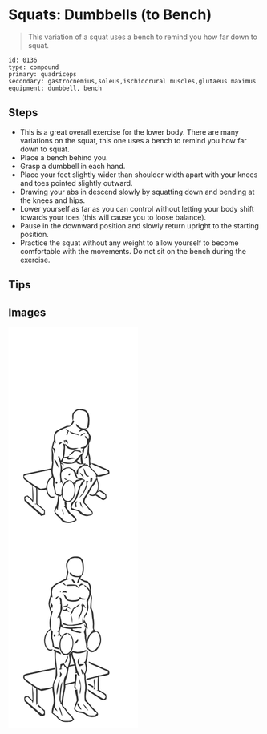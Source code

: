 # Squats: Dumbbells (to Bench)
> This variation of a squat uses a bench to remind you how far down to squat.

``` 
id: 0136 
type: compound 
primary: quadriceps 
secondary: gastrocnemius,soleus,ischiocrural muscles,glutaeus maximus 
equipment: dumbbell, bench 
``` 

## Steps

 - This is a great overall exercise for the lower body. There are many variations on the squat, this one uses a bench to remind you how far down to squat.
 - Place a bench behind you.
 - Grasp a dumbbell in each hand.
 - Place your feet slightly wider than shoulder width apart with your knees and toes pointed slightly outward.
 - Drawing your abs in descend slowly by squatting down and bending at the knees and hips.
 - Lower yourself as far as you can control without letting your body shift towards your toes (this will cause you to loose balance).
 - Pause in the downward position and slowly return upright to the starting position.
 - Practice the squat without any weight to allow yourself to become comfortable with the movements. Do not sit on the bench during the exercise.

## Tips


## Images

<svg width="194pt" height="400" viewBox="0 0 194 300" xmlns="http://www.w3.org/2000/svg"><g fill="#FFF"><path d="M0 0h194v300H0V0m98.42 126.44c-4.06 3.19-3.01 8.97-2.39 13.43 2.48-2.96.21-7.22 2.29-10.33 2.02-2.76 4.95-5.52 8.66-5.09 2.81.32 5.91.64 8.28 2.3 5.45 6.84 4.07 16.12 2.28 24.02-1.72 1.35-4.45.82-6.55.66-4.09-.46-6.68-3.9-9.58-6.4-1.16 4.25 3.86 5.76 6.54 7.72-.96 1.55-2 3.04-2.94 4.6 2.42-1.09 4.76-2.36 7.23-3.34 5.23 2.2 10.19 7.88 7.5 13.84-1.67-1.93-3.03-4.32-5.49-5.35.79 2.28 2.05 4.36 3.56 6.23 0 1.78.02 3.55.07 5.33-1.87 1.93-2.98 5.2-6.02 5.43-1.28.42-3.09.01-3.85 1.4 1.26.83 2.66.93 4.21.29-2.02 1.96-1.75 4.7-1.43 7.2-1.97 2.45-5.12 3.72-6.74 6.44-2.01 3.51-5.75 5.42-8.41 8.36-5 0-10.04-.19-14.83-1.74.73-1.95 1.09-4.14 2.43-5.79 2.8-1.19 4.73 3.35 7.71 2.47 3.44-.84 6.96-1.27 10.41-2.02-2.06-.31-4.13-.58-6.19-.89-1.97.59-3.96 1.1-6.02 1.26.63-1.33 1.29-2.63 1.99-3.92-2.39 1.48-5.13 1.79-7.87 1.86 1.51-6.18 1.26-12.65 1.54-18.98-.77-.29-2.31-.86-3.09-1.14.38 2.57 1.47 5.13.92 7.76-1.29 5.92.31 12.77-4.2 17.62-.76-2.1-1.5-4.19-2.26-6.29-.52.04-1.56.11-2.08.15 2.92 7.46 5.29 15.56 3.51 23.61-1.48 5.56 1.18 11.28-.49 16.8.38-.45 1.12-1.35 1.5-1.79 1.56-.02 2 2.43 3.3 3a7.848 7.848 0 0 0-.87-3.22c-2.07-4.22-2.43-9.19-1.91-13.8 2.55-3.93 6.72-7.76 11.78-6.96 3.85 1.9 8 4.88 8.02 9.64 1.27 1.72 2.4 3.54 3.21 5.52 1.8.86 3.77 1.18 5.75 1.38-2.24.38-4.46.9-6.72 1.16-.84 1.89-2.37 3.24-4.03 4.41-1.85-4.11-7.91-5.66-11.31-2.57-5.32 4.77-6.93 12.35-6.42 19.22-.44.5-.9 1-1.35 1.49-2.22-.97-5.03-.94-6.85-2.63-.66-3.37-.88-6.84-1.98-10.11-1.33-3.78.23-7.71.05-11.56-.83-2.42-2.17-4.67-2.56-7.23-1.48-6.25.9-12.55.49-18.85-.22-3.97.35-7.96-.06-11.91-.59-2.67-1.26-5.33-1.2-8.08 2.35 2.25 1.91 5.7 3.41 8.4.78-2.49 1.18-5.12-.05-7.54-.93-.55-1.86-1.11-2.75-1.72.84-2.81 1.35-5.7 2.13-8.52.55.57 1.63 1.72 2.18 2.3-.67-4.85-1.85-10.21.34-14.83 4.61-5.33 11.86-6.95 18.09-9.67 4.92-.27 7.71-4.93 9.5-8.96-.56-.27-1.68-.79-2.24-1.06-.92 3-2.63 5.64-4.29 8.27-2.03.23-4.15-.02-6.11.57-5.46 2.75-11.82 4.08-16.13 8.74-2.49 3.45-2.02 7.83-2.05 11.83-2.2 5.77-3.79 11.94-3.21 18.17.39 5.13-.66 10.39.74 15.42-.47 2.94-.77 5.9-1.09 8.87-13.35 3.03-26.8 5.58-40.18 8.43-.48.4-1.43 1.2-1.9 1.6.17 2.29-.37 5.1 1.61 6.78 3.7 3.23 7.82 5.94 11.79 8.83-.16 7.31.24 14.61.4 21.91-2.08-2.55-4.75-4.48-7.19-6.65-1.25.29-2.56.4-3.75.9-2.72 1.06-1.13 4.71-1.13 6.92 7.69 8.22 17.09 14.69 24.91 22.8 1.87-.54 3.75-1.09 5.63-1.64.01-2.44-.05-4.88-.13-7.31-3.69-3.15-7.3-6.4-11.12-9.39.01-7.62-.02-15.23-.04-22.85 1.88 1.02 3.67 2.27 5.74 2.9 2.5.21 4.89-.88 7.32-1.32.6 3.62 1.89 7.17 4.26 10.02 2.06 2.63 6.71 3.83 8.7.47-2.31-.09-5.03.68-6.85-1.23-3.05-2.82-4.48-7.17-4.31-11.27-.34-6.35 2.29-13.17 7.85-16.63 1.63 4.36.09 9.01.99 13.45 1.42 3.49 2.09 7.22 2 11 1.46 1.53 2.98 3.21 5.26 3.35-.73 5.29-.57 10.89-3.09 15.75-1.14 2.81-3.36 5.69-2.37 8.88 1.43 4.57 5.99 6.89 8.8 10.48 1.71 1.75 2.97 4.21 5.46 4.95 6.34 2.04 13.7 1.1 19-3.06-.77-5.54-6.12-8.18-9.77-11.67-2.17-2.66-4.01-5.62-5.56-8.68-.59-2.69 2.04-7.79-2.85-6.9.05 1.84.39 3.66.68 5.48-.45.08-1.35.22-1.8.3 3.13 3.21 4.83 7.39 7.25 11.08 3.91 2.81 7.92 5.72 10.28 10.06-3.2 1.21-6.53 2.07-9.88 2.77-3.43-.87-7.36-1.43-9.69-4.4-2.99-3.99-7.41-6.5-10.56-10.33.2-2.17.78-4.25 1.6-6.25.48.96 1.44 2.9 1.92 3.86.46-7.02 2.18-13.91 2.39-20.95.38-1.25 2.13-.34 3.03-.58l-.55-1.38 1.38.04c.32 4.19 2.59 9.12 6.95 10.34 4.77 1.21 8.53-2.91 10.76-6.56 3.03-6.54 3.47-14.37.7-21.09.52.15 1.55.47 2.07.62.45-1.47.67-3.15 1.91-4.22 2.7-.79 5.5-1.3 8.09-2.45.59.18 1.76.55 2.35.73.44 1.45-1.72 1.34-2.5 2.02-1.8 3.87-4.6 7.28-5.59 11.5-1.13 4.51-2.83 8.85-4.45 13.2-1.51 4.19-6.3 6.41-7.1 10.98-.73 2.06.21 4.1.78 6.06 2.88 1.1 5.99 1.36 8.91 2.3 3.37 1.21 4.53 5.4 8.04 6.3 2.91.79 5.96 2.04 8.98 1.01 2.31-.75 6.12-.28 6.32-3.57.67-3.06-2.26-5.09-4.11-7.01-3.11-2.64-4.98-6.39-8.09-9.02-.49-4.94 2.83-8.87 5.11-12.9 3.51-4.33 4.87-10.07 8.99-13.96 2.22-2.06 3.42-4.92 3.7-7.91 3.64 7.03 3.35 16.99-3.21 22.2-2.29 1.91-4.95.12-7.4-.26-.04.25-.13.76-.17 1.02 2.6 2.83 6.46 1.73 9.73 1.11 3.28 2.07 6.43 4.33 9.74 6.35 1.43 1.17 3.08-.19 4.47-.71 3.01-1.15 1.47-5.04 1.45-7.48-2.06-2.26-4.89-3.69-7.47-5.27-1.54-1.38-3.33.1-4.95.47.61-3.19 1.6-6.39 1.31-9.67-.21-3.32-2.21-6.33-1.88-9.71-.35.3-1.05.89-1.4 1.19.31-.97.92-2.92 1.23-3.89 2.96 1.36 5.94-.33 8.84-1.01 2.7-.82 5.54-1.19 8.18-2.22 1.75-1.86.91-4.33-.03-6.34-6.29-2.61-12.54-5.32-18.7-8.21-2.42-1.15-5-2.04-7.71-1.98 4.24 3.85 10.17 4.87 15.12 7.54 3.5 1.97 7.96 2.59 10.68 5.68-.25.36-.76 1.08-1.02 1.44-4.83 1.69-9.89 2.67-14.95 3.39-1.03-2.04-2.27-3.99-4.12-5.36-3.17-2.44-5.31-5.86-8.11-8.66.6-.78 1.2-1.56 1.79-2.34-.45-2.1-.94-4.23-.69-6.38.65-4.13-1.18-8.02-1.88-12-.06-4.34.29-8.68.02-13.01 1.79-3.42 3.11-7.09 2.44-11.02-2.43-3.44-3.25-8.62-7.96-9.8 1.75-1.02 3.46-2.11 5.16-3.23 1.27-5.88 1.39-12.04.37-17.97-.95-3.59-3.12-7.64-7.1-8.41-5.05-1.53-11.5-1.74-15.14 2.77M85.4 152.35c1.27 1.37 2.59 2.68 3.88 4.03-.84-.11-2.54-.34-3.39-.45l1.78.29-1.04 5.33 2.48-1.12c-.47-1.79.12-3.45 1.63-4.4-.56-.73-1.12-1.47-1.68-2.2-1.22-.5-2.43-1-3.66-1.48m5.87 3.41c2.98 5.92 10.67 3.32 15.13 7.28-1.25-1.52-2.42-3.54-4.6-3.71-3.7-.58-7.11-2.12-10.53-3.57m16.48 7.36c2.76-1.03 5.12-2.82 7.36-4.69-3.22-.1-6.32 1.48-7.36 4.69m-25.04 6.21c.51 1.5 1.03 3 1.57 4.5.36-1.01.44-2.09.11-3.14l.22-.85c1.34 1.64 2.58 3.44 4.37 4.65-.33-1.49.17-3.41-1.05-4.59-1.19-1.85-3.54-.29-5.22-.57m-6.1 3.35c-.33.81-1 2.43-1.34 3.24 2.17-.54 3.9-1.96 5.35-3.6-1.34.1-2.67.22-4.01.36m7.78 1.6c1.15 3.1 2.63 6.69 6.02 7.89 4.64 1.63 10.17 1.3 14.43-1.22-4.23-.23-8.59.69-12.71-.61-2.99-1.43-5.22-3.98-7.74-6.06m12.46 11.55c-2.17 1.95-4.86 3.55-6.14 6.29 3.35-1.28 5.9-3.83 8.35-6.34 3.55-.31 6.91.8 10.07 2.31-.58-1.07-1.18-2.13-1.78-3.19-3.47.21-7.55-1.59-10.5.93m-28.6 12.25c1.87 4.3 3.81 8.63 6.53 12.46.24-4.03-2.44-7.32-3.61-11.01-.97-.49-1.94-.97-2.92-1.45m23.07 21.17c-1.1.23-2.42 2.49-.65 2.73 1.82.29 3.31-3.85.65-2.73m-8.21 6.66c1.05 1.95 2.48 3.64 4.88 2.35-1.56-.93-3.2-1.69-4.88-2.35m-11.89 5.41c-.99.84-.83 3.07.63 3.3 2.26-.1 1.51-4.36-.63-3.3m8.7 40.63c.47 3.29 1.31 6.59 2.93 9.53.18-3.44-1.12-6.68-2.93-9.53z"/><path d="M113.41 181.95c2.9-1.69 4.86-4.41 6.54-7.24-1.54 5.31-1.04 10.94-2.68 16.22-.71 2.22-2.25 4.05-3.31 6.1 3.24-.19 4.79-3.28 5.48-6.06 1.48 5.6.91 11.36 1.4 17.07-.71-.64-2.12-1.93-2.83-2.57-.95.06-2.86.19-3.81.26.53-.37 1.58-1.09 2.11-1.46-1.53-.04-3.05-.09-4.57-.14-.71-3.98-1.65-7.96-1.38-12.03 2.35-2.89 3.52-6.43 3.05-10.15zM102.56 200.34c2.32-2.16 4.17-4.74 5.81-7.44-.97 3.81.15 7.6.44 11.42-1.99-.63-3.89-1.55-4.94-3.42-.33-.14-.99-.42-1.31-.56z"/><path d="M78.91 202.22c7.12 4.13 15.45 2.41 22.95.48 2.77 3.92 8.08 2.22 12.13 2.26-5.92 2.67-13.29 7.42-12.06 15-1.34-5.08-5.81-8.79-10.77-10.03-4.12-.45-8.28 1.2-11.2 4.1.73-3.24-.15-6.43-1.28-9.46 1.55.76 3.11 1.49 4.73 2.11-1.3-1.52-2.93-2.68-4.6-3.75l.1-.71z"/><path d="M113.22 207c4.38-.5 8.01 2.11 10.42 5.52 2.65 3.77 8.91 6.26 7.21 11.81l1.29-.04c-.93 2-1.11 4.92-3.65 5.59-1.06 5.12-6.05 8.09-7.49 13.15-.33.21-.98.63-1.31.85-1.16 6.36-8.19 10.25-7.88 17.09-.4 2.11 1.4 3.33 2.68 4.64 4.05 3.74 6.14 9.17 10.81 12.3l-1.36 2.36c-2.96.67-6.06 1.25-9 .18-3.44-.53-5.29-3.72-8.07-5.4-3.78-2-8.15-2.36-11.94-4.34-.38-6.55 6.25-9.92 7.97-15.71 1.21-3.65 3.29-7.05 3.68-10.94.26-1.87.89-3.66 1.5-5.43 2.68-2.61 4.67-5.83 6.38-9.12-2.42-3.46-7.49-3.03-11.11-4.54-.66-1.74-1.36-3.47-2.03-5.2.67.33 2 .98 2.66 1.3.25-2.88.69-5.75.73-8.65 3.27-1.05 5.89-3.31 8.51-5.42m-1.06 3.8c.5 3.1 1.14 6.21 2.29 9.14 1.18 2.4 3.6 5.43 6.39 3.2-1.57-.94-3.86-1.38-4.39-3.38-1.14-3.12-2.34-6.25-4.29-8.96m-5.35 6.82c1.19 3.07 3.5 5.47 5.93 7.61-1.09-3.12-2.87-6.09-5.93-7.61m16.14 7.86c-.19 2.26-.53 4.5-.73 6.77 3.66.14 3.5-4.09 3.39-6.66-.89-.04-1.78-.07-2.66-.11m-6.74 4.91c.18 1.85.49 3.7.48 5.57-1.28 3.01-2.31 6.12-3.52 9.16-1.61 4.12-5.27 6.89-7.34 10.73 6.48-4.95 10.65-12.59 12.08-20.56.29-1.46.45-2.98 1.18-4.29.13-.18.41-.53.55-.71-1.14.03-2.29.06-3.43.1m-15.84 39.53c.46-.21 1.4-.64 1.87-.85-.29-1.49-.59-2.98-.9-4.46.56-1.39 1.12-2.78 1.61-4.2-3.98 1.7-3.36 6.08-2.58 9.51m6.99-8.98c-1.34 3.79 1.72 6.83 3.52 9.82-.8-3.39-1.97-6.7-3.52-9.82zM33.87 219.89c9.97-2.07 19.95-4.11 29.93-6.16.44 3.2.73 6.41 1.14 9.62-5.83 3.61-8.23 10.61-8.56 17.15-2.69.8-5.46 1.29-8.25 1.54-7.49-3.88-14.41-8.77-21.12-13.84-1.92-1.24-2.93-3.28-3.78-5.31 3.26-1.85 7.02-2.3 10.64-3z"/><path d="M84.13 235.23c1.7-2.73 4.79-3.98 7.39-5.65 2.29 2.03 5.02 3.91 6.13 6.89 2.13 5.57 1.6 11.97-.75 17.38-1.72 3.26-4.67 7.07-8.82 6.51-3.96-.44-5.82-4.54-6.74-7.92-.93-5.8-.57-12.2 2.79-17.21zM36.27 237.49c1.82 1.03 3.75 2.02 5.17 3.61.57 7.9-.06 15.85.28 23.77l-1.76-.6c.01.33.02.98.02 1.31.45-.12 1.36-.36 1.82-.48 3.17 3.26 7.04 5.73 10.3 8.89 2.19 1.82 1.45 6.85-2.07 5.63-7.99-6.5-15.82-13.25-23.53-20.11-1.34-.88-1.28-2.55-1.57-3.95 1.05-.67 2.11-1.34 3.16-2.02 2.55 2.04 4.83 4.36 7.24 6.56.28.72.85 2.17 1.14 2.9.46-1.26.87-2.57.85-3.92.15-7.22-.03-14.44-1.05-21.59zM133.42 247.42c.95-.6 1.89-1.22 2.84-1.82 2.56 1.92 5.52 3.23 8.04 5.2 2 2 .94 5.67-1.93 6.04-4.19-1.62-7.16-5.56-11.73-6.36.95-1.01 1.87-2.03 2.78-3.06z"/></g><g fill="#333"><path d="M98.42 126.44c3.64-4.51 10.09-4.3 15.14-2.77 3.98.77 6.15 4.82 7.1 8.41 1.02 5.93.9 12.09-.37 17.97-1.7 1.12-3.41 2.21-5.16 3.23 4.71 1.18 5.53 6.36 7.96 9.8.67 3.93-.65 7.6-2.44 11.02.27 4.33-.08 8.67-.02 13.01.7 3.98 2.53 7.87 1.88 12-.25 2.15.24 4.28.69 6.38-.59.78-1.19 1.56-1.79 2.34 2.8 2.8 4.94 6.22 8.11 8.66 1.85 1.37 3.09 3.32 4.12 5.36 5.06-.72 10.12-1.7 14.95-3.39.26-.36.77-1.08 1.02-1.44-2.72-3.09-7.18-3.71-10.68-5.68-4.95-2.67-10.88-3.69-15.12-7.54 2.71-.06 5.29.83 7.71 1.98 6.16 2.89 12.41 5.6 18.7 8.21.94 2.01 1.78 4.48.03 6.34-2.64 1.03-5.48 1.4-8.18 2.22-2.9.68-5.88 2.37-8.84 1.01-.31.97-.92 2.92-1.23 3.89.35-.3 1.05-.89 1.4-1.19-.33 3.38 1.67 6.39 1.88 9.71.29 3.28-.7 6.48-1.31 9.67 1.62-.37 3.41-1.85 4.95-.47 2.58 1.58 5.41 3.01 7.47 5.27.02 2.44 1.56 6.33-1.45 7.48-1.39.52-3.04 1.88-4.47.71-3.31-2.02-6.46-4.28-9.74-6.35-3.27.62-7.13 1.72-9.73-1.11.04-.26.13-.77.17-1.02 2.45.38 5.11 2.17 7.4.26 6.56-5.21 6.85-15.17 3.21-22.2-.28 2.99-1.48 5.85-3.7 7.91-4.12 3.89-5.48 9.63-8.99 13.96-2.28 4.03-5.6 7.96-5.11 12.9 3.11 2.63 4.98 6.38 8.09 9.02 1.85 1.92 4.78 3.95 4.11 7.01-.2 3.29-4.01 2.82-6.32 3.57-3.02 1.03-6.07-.22-8.98-1.01-3.51-.9-4.67-5.09-8.04-6.3-2.92-.94-6.03-1.2-8.91-2.3-.57-1.96-1.51-4-.78-6.06.8-4.57 5.59-6.79 7.1-10.98 1.62-4.35 3.32-8.69 4.45-13.2.99-4.22 3.79-7.63 5.59-11.5.78-.68 2.94-.57 2.5-2.02-.59-.18-1.76-.55-2.35-.73-2.59 1.15-5.39 1.66-8.09 2.45-1.24 1.07-1.46 2.75-1.91 4.22-.52-.15-1.55-.47-2.07-.62 2.77 6.72 2.33 14.55-.7 21.09-2.23 3.65-5.99 7.77-10.76 6.56-4.36-1.22-6.63-6.15-6.95-10.34l-1.38-.04.55 1.38c-.9.24-2.65-.67-3.03.58-.21 7.04-1.93 13.93-2.39 20.95-.48-.96-1.44-2.9-1.92-3.86-.82 2-1.4 4.08-1.6 6.25 3.15 3.83 7.57 6.34 10.56 10.33 2.33 2.97 6.26 3.53 9.69 4.4 3.35-.7 6.68-1.56 9.88-2.77-2.36-4.34-6.37-7.25-10.28-10.06-2.42-3.69-4.12-7.87-7.25-11.08.45-.08 1.35-.22 1.8-.3-.29-1.82-.63-3.64-.68-5.48 4.89-.89 2.26 4.21 2.85 6.9 1.55 3.06 3.39 6.02 5.56 8.68 3.65 3.49 9 6.13 9.77 11.67-5.3 4.16-12.66 5.1-19 3.06-2.49-.74-3.75-3.2-5.46-4.95-2.81-3.59-7.37-5.91-8.8-10.48-.99-3.19 1.23-6.07 2.37-8.88 2.52-4.86 2.36-10.46 3.09-15.75-2.28-.14-3.8-1.82-5.26-3.35.09-3.78-.58-7.51-2-11-.9-4.44.64-9.09-.99-13.45-5.56 3.46-8.19 10.28-7.85 16.63-.17 4.1 1.26 8.45 4.31 11.27 1.82 1.91 4.54 1.14 6.85 1.23-1.99 3.36-6.64 2.16-8.7-.47-2.37-2.85-3.66-6.4-4.26-10.02-2.43.44-4.82 1.53-7.32 1.32-2.07-.63-3.86-1.88-5.74-2.9.02 7.62.05 15.23.04 22.85 3.82 2.99 7.43 6.24 11.12 9.39.08 2.43.14 4.87.13 7.31-1.88.55-3.76 1.1-5.63 1.64-7.82-8.11-17.22-14.58-24.91-22.8 0-2.21-1.59-5.86 1.13-6.92 1.19-.5 2.5-.61 3.75-.9 2.44 2.17 5.11 4.1 7.19 6.65-.16-7.3-.56-14.6-.4-21.91-3.97-2.89-8.09-5.6-11.79-8.83-1.98-1.68-1.44-4.49-1.61-6.78.47-.4 1.42-1.2 1.9-1.6 13.38-2.85 26.83-5.4 40.18-8.43.32-2.97.62-5.93 1.09-8.87-1.4-5.03-.35-10.29-.74-15.42-.58-6.23 1.01-12.4 3.21-18.17.03-4-.44-8.38 2.05-11.83 4.31-4.66 10.67-5.99 16.13-8.74 1.96-.59 4.08-.34 6.11-.57 1.66-2.63 3.37-5.27 4.29-8.27.56.27 1.68.79 2.24 1.06-1.79 4.03-4.58 8.69-9.5 8.96-6.23 2.72-13.48 4.34-18.09 9.67-2.19 4.62-1.01 9.98-.34 14.83-.55-.58-1.63-1.73-2.18-2.3-.78 2.82-1.29 5.71-2.13 8.52.89.61 1.82 1.17 2.75 1.72 1.23 2.42.83 5.05.05 7.54-1.5-2.7-1.06-6.15-3.41-8.4-.06 2.75.61 5.41 1.2 8.08.41 3.95-.16 7.94.06 11.91.41 6.3-1.97 12.6-.49 18.85.39 2.56 1.73 4.81 2.56 7.23.18 3.85-1.38 7.78-.05 11.56 1.1 3.27 1.32 6.74 1.98 10.11 1.82 1.69 4.63 1.66 6.85 2.63.45-.49.91-.99 1.35-1.49-.51-6.87 1.1-14.45 6.42-19.22 3.4-3.09 9.46-1.54 11.31 2.57 1.66-1.17 3.19-2.52 4.03-4.41 2.26-.26 4.48-.78 6.72-1.16-1.98-.2-3.95-.52-5.75-1.38-.81-1.98-1.94-3.8-3.21-5.52-.02-4.76-4.17-7.74-8.02-9.64-5.06-.8-9.23 3.03-11.78 6.96-.52 4.61-.16 9.58 1.91 13.8.52 1.01.81 2.08.87 3.22-1.3-.57-1.74-3.02-3.3-3-.38.44-1.12 1.34-1.5 1.79 1.67-5.52-.99-11.24.49-16.8 1.78-8.05-.59-16.15-3.51-23.61.52-.04 1.56-.11 2.08-.15.76 2.1 1.5 4.19 2.26 6.29 4.51-4.85 2.91-11.7 4.2-17.62.55-2.63-.54-5.19-.92-7.76.78.28 2.32.85 3.09 1.14-.28 6.33-.03 12.8-1.54 18.98 2.74-.07 5.48-.38 7.87-1.86-.7 1.29-1.36 2.59-1.99 3.92 2.06-.16 4.05-.67 6.02-1.26 2.06.31 4.13.58 6.19.89-3.45.75-6.97 1.18-10.41 2.02-2.98.88-4.91-3.66-7.71-2.47-1.34 1.65-1.7 3.84-2.43 5.79 4.79 1.55 9.83 1.74 14.83 1.74 2.66-2.94 6.4-4.85 8.41-8.36 1.62-2.72 4.77-3.99 6.74-6.44-.32-2.5-.59-5.24 1.43-7.2-1.55.64-2.95.54-4.21-.29.76-1.39 2.57-.98 3.85-1.4 3.04-.23 4.15-3.5 6.02-5.43-.05-1.78-.07-3.55-.07-5.33-1.51-1.87-2.77-3.95-3.56-6.23 2.46 1.03 3.82 3.42 5.49 5.35 2.69-5.96-2.27-11.64-7.5-13.84-2.47.98-4.81 2.25-7.23 3.34.94-1.56 1.98-3.05 2.94-4.6-2.68-1.96-7.7-3.47-6.54-7.72 2.9 2.5 5.49 5.94 9.58 6.4 2.1.16 4.83.69 6.55-.66 1.79-7.9 3.17-17.18-2.28-24.02-2.37-1.66-5.47-1.98-8.28-2.3-3.71-.43-6.64 2.33-8.66 5.09-2.08 3.11.19 7.37-2.29 10.33-.62-4.46-1.67-10.24 2.39-13.43m14.99 55.51c.47 3.72-.7 7.26-3.05 10.15-.27 4.07.67 8.05 1.38 12.03 1.52.05 3.04.1 4.57.14-.53.37-1.58 1.09-2.11 1.46.95-.07 2.86-.2 3.81-.26.71.64 2.12 1.93 2.83 2.57-.49-5.71.08-11.47-1.4-17.07-.69 2.78-2.24 5.87-5.48 6.06 1.06-2.05 2.6-3.88 3.31-6.1 1.64-5.28 1.14-10.91 2.68-16.22-1.68 2.83-3.64 5.55-6.54 7.24m-10.85 18.39c.32.14.98.42 1.31.56 1.05 1.87 2.95 2.79 4.94 3.42-.29-3.82-1.41-7.61-.44-11.42-1.64 2.7-3.49 5.28-5.81 7.44m-23.65 1.88l-.1.71c1.67 1.07 3.3 2.23 4.6 3.75-1.62-.62-3.18-1.35-4.73-2.11 1.13 3.03 2.01 6.22 1.28 9.46 2.92-2.9 7.08-4.55 11.2-4.1 4.96 1.24 9.43 4.95 10.77 10.03-1.23-7.58 6.14-12.33 12.06-15-4.05-.04-9.36 1.66-12.13-2.26-7.5 1.93-15.83 3.65-22.95-.48m34.31 4.78c-2.62 2.11-5.24 4.37-8.51 5.42-.04 2.9-.48 5.77-.73 8.65-.66-.32-1.99-.97-2.66-1.3.67 1.73 1.37 3.46 2.03 5.2 3.62 1.51 8.69 1.08 11.11 4.54-1.71 3.29-3.7 6.51-6.38 9.12-.61 1.77-1.24 3.56-1.5 5.43-.39 3.89-2.47 7.29-3.68 10.94-1.72 5.79-8.35 9.16-7.97 15.71 3.79 1.98 8.16 2.34 11.94 4.34 2.78 1.68 4.63 4.87 8.07 5.4 2.94 1.07 6.04.49 9-.18l1.36-2.36c-4.67-3.13-6.76-8.56-10.81-12.3-1.28-1.31-3.08-2.53-2.68-4.64-.31-6.84 6.72-10.73 7.88-17.09.33-.22.98-.64 1.31-.85 1.44-5.06 6.43-8.03 7.49-13.15 2.54-.67 2.72-3.59 3.65-5.59l-1.29.04c1.7-5.55-4.56-8.04-7.21-11.81-2.41-3.41-6.04-6.02-10.42-5.52m-79.35 12.89c-3.62.7-7.38 1.15-10.64 3 .85 2.03 1.86 4.07 3.78 5.31 6.71 5.07 13.63 9.96 21.12 13.84 2.79-.25 5.56-.74 8.25-1.54.33-6.54 2.73-13.54 8.56-17.15-.41-3.21-.7-6.42-1.14-9.62-9.98 2.05-19.96 4.09-29.93 6.16m50.26 15.34c-3.36 5.01-3.72 11.41-2.79 17.21.92 3.38 2.78 7.48 6.74 7.92 4.15.56 7.1-3.25 8.82-6.51 2.35-5.41 2.88-11.81.75-17.38-1.11-2.98-3.84-4.86-6.13-6.89-2.6 1.67-5.69 2.92-7.39 5.65m-47.86 2.26c1.02 7.15 1.2 14.37 1.05 21.59.02 1.35-.39 2.66-.85 3.92-.29-.73-.86-2.18-1.14-2.9-2.41-2.2-4.69-4.52-7.24-6.56-1.05.68-2.11 1.35-3.16 2.02.29 1.4.23 3.07 1.57 3.95 7.71 6.86 15.54 13.61 23.53 20.11 3.52 1.22 4.26-3.81 2.07-5.63-3.26-3.16-7.13-5.63-10.3-8.89-.46.12-1.37.36-1.82.48 0-.33-.01-.98-.02-1.31l1.76.6c-.34-7.92.29-15.87-.28-23.77-1.42-1.59-3.35-2.58-5.17-3.61m97.15 9.93c-.91 1.03-1.83 2.05-2.78 3.06 4.57.8 7.54 4.74 11.73 6.36 2.87-.37 3.93-4.04 1.93-6.04-2.52-1.97-5.48-3.28-8.04-5.2-.95.6-1.89 1.22-2.84 1.82z"/><path d="M85.4 152.35c1.23.48 2.44.98 3.66 1.48.56.73 1.12 1.47 1.68 2.2-1.51.95-2.1 2.61-1.63 4.4l-2.48 1.12 1.04-5.33-1.78-.29c.85.11 2.55.34 3.39.45-1.29-1.35-2.61-2.66-3.88-4.03zM91.27 155.76c3.42 1.45 6.83 2.99 10.53 3.57 2.18.17 3.35 2.19 4.6 3.71-4.46-3.96-12.15-1.36-15.13-7.28zM107.75 163.12c1.04-3.21 4.14-4.79 7.36-4.69-2.24 1.87-4.6 3.66-7.36 4.69zM82.71 169.33c1.68.28 4.03-1.28 5.22.57 1.22 1.18.72 3.1 1.05 4.59-1.79-1.21-3.03-3.01-4.37-4.65l-.22.85c.33 1.05.25 2.13-.11 3.14-.54-1.5-1.06-3-1.57-4.5zM76.61 172.68c1.34-.14 2.67-.26 4.01-.36-1.45 1.64-3.18 3.06-5.35 3.6.34-.81 1.01-2.43 1.34-3.24zM84.39 174.28c2.52 2.08 4.75 4.63 7.74 6.06 4.12 1.3 8.48.38 12.71.61-4.26 2.52-9.79 2.85-14.43 1.22-3.39-1.2-4.87-4.79-6.02-7.89zM96.85 185.83c2.95-2.52 7.03-.72 10.5-.93.6 1.06 1.2 2.12 1.78 3.19-3.16-1.51-6.52-2.62-10.07-2.31-2.45 2.51-5 5.06-8.35 6.34 1.28-2.74 3.97-4.34 6.14-6.29zM68.25 198.08c.98.48 1.95.96 2.92 1.45 1.17 3.69 3.85 6.98 3.61 11.01-2.72-3.83-4.66-8.16-6.53-12.46zM112.16 210.8c1.95 2.71 3.15 5.84 4.29 8.96.53 2 2.82 2.44 4.39 3.38-2.79 2.23-5.21-.8-6.39-3.2-1.15-2.93-1.79-6.04-2.29-9.14zM106.81 217.62c3.06 1.52 4.84 4.49 5.93 7.61-2.43-2.14-4.74-4.54-5.93-7.61zM91.32 219.25c2.66-1.12 1.17 3.02-.65 2.73-1.77-.24-.45-2.5.65-2.73zM122.95 225.48c.88.04 1.77.07 2.66.11.11 2.57.27 6.8-3.39 6.66.2-2.27.54-4.51.73-6.77zM83.11 225.91c1.68.66 3.32 1.42 4.88 2.35-2.4 1.29-3.83-.4-4.88-2.35zM116.21 230.39c1.14-.04 2.29-.07 3.43-.1-.14.18-.42.53-.55.71-.73 1.31-.89 2.83-1.18 4.29-1.43 7.97-5.6 15.61-12.08 20.56 2.07-3.84 5.73-6.61 7.34-10.73 1.21-3.04 2.24-6.15 3.52-9.16.01-1.87-.3-3.72-.48-5.57zM71.22 231.32c2.14-1.06 2.89 3.2.63 3.3-1.46-.23-1.62-2.46-.63-3.3zM100.37 269.92c-.78-3.43-1.4-7.81 2.58-9.51-.49 1.42-1.05 2.81-1.61 4.2.31 1.48.61 2.97.9 4.46-.47.21-1.41.64-1.87.85zM107.36 260.94c1.55 3.12 2.72 6.43 3.52 9.82-1.8-2.99-4.86-6.03-3.52-9.82zM79.92 271.95c1.81 2.85 3.11 6.09 2.93 9.53-1.62-2.94-2.46-6.24-2.93-9.53z"/></g></svg>
<svg width="194pt" height="400" viewBox="0 0 194 300" xmlns="http://www.w3.org/2000/svg"><g fill="#FFF"><path d="M0 0h194v300H0V0m89.33 48.37c-3.98 3.71-3.42 9.66-2.36 14.51 1.22 4.62-.34 9.23-1.13 13.77-4.48 1.2-8 4.41-12.3 6.03-2.78 1.29-5.16 3.31-7.41 5.36-3.26 3.4-2.84 8.43-2.79 12.77-1.59 4.27-2.93 8.66-3.36 13.22.35 4.15 1.65 8.13 2.99 12.05 1.25 2.94-.07 5.98-.67 8.9-1.31 5.58-1.14 11.42.03 17.01-9.71 6.24-11.87 21.47-4.64 30.34 2.08 2.56 6.77 3.82 8.64.35-2.03-.12-4.37.66-6.12-.69-2.96-2.03-4.23-5.65-5.01-9-1.09-7.33 1.85-15.01 7.59-19.71 1.54 4.09.89 8.42.98 12.67 1.24 3.94 2.51 7.92 2.25 12.12 2.43 3.37 6.68 4.01 10.51 4.5-1.27-3.77-5.97-2.44-8.3-4.82-.64-3.11-.8-6.31-1.77-9.35-1.46-3.93-.32-8.1-.02-12.12a6.336 6.336 0 0 1-1.99-2.78c-2.58-9.43-.93-19.38 2.24-28.45-.49.2-1.48.6-1.98.81-.89-3.64-2.35-7.12-3-10.81.45-3.55 1.33-7.05 1.99-10.57.75 0 1.51.02 2.27.07-.54-4.07-1.29-8.36-.01-12.36 2.37-4.42 6.65-7.51 11.38-9.02 4.45-2.81 9.4-4.42 14.32-6.2-1.25-.23-2.51-.45-3.76-.64.62-3.07 1.28-6.12 1.89-9.19-1.26-6.04-3.57-13.73 1.88-18.46 3.44-4.44 9.51-3.45 14.37-2.86 2.13 2.37 4.07 5.07 4.39 8.35.74 5.78 1.07 11.9-1.31 17.37-5.08 2.15-11.27 1.27-15.01-2.97-.44-.86-3.59-1.7-2.23.35 2.2 4.96 8.7 6 13.61 5.35a92.36 92.36 0 0 0-2.73 8.65c3.02.01 3.04-3.29 4.03-5.37 2.62 1.6 5.09 3.61 8.12 4.39 1.66.66 3.9.77 4.76 2.61 1.77 2.93 1.96 6.42 2.2 9.75a108.3 108.3 0 0 1-1.54-2.78c-2.27-2.15-4.33-4.91-7.59-5.5 2.58 3.5 6.92 5.8 8.06 10.25 1.03 4.9-1.97 9.32-3.97 13.56.85 5.54 1.61 11.19.34 16.73-2.16 2.76-4.39 5.82-3.81 9.58 1.13-2.03 2.22-4.08 3.26-6.15.16.48.48 1.43.64 1.9-.31-3.81 2.18-7.01 2.32-10.76.75-3.86-1.42-7.84.14-11.6 1.09-2.87 2.23-5.73 3.56-8.5-.13 6.63-.44 13.26-1.13 19.85 1.24 2.92 2.67 5.86 2.63 9.12.08 5.7 2.08 11.24 1.52 16.97-.13 2.11-.3 4.32.83 6.23-.65.61-1.35 1.18-2.03 1.77.34.06 1.02.18 1.37.24-5.64 3.58-9.21 10-8.88 16.74-.44-3.34-1.76-6.66-.83-10.03-.85-3.87-1.12-7.79-.46-11.72.57.41 1.7 1.23 2.27 1.63.06-5.22-2.76-9.62-5.35-13.91-.44 1.25-1.31 3.74-1.75 4.99-.12-3.22.08-6.46-.32-9.66-.44 3.09-.51 6.21-.61 9.32-2.2.72-4.42 1.35-6.65 1.97-5.15.43-10.34 2.23-15.5.97-2.91-.96-5.74-2.14-8.64-3.12 1.02 1.12 1.61 3.06 3.35 3.34a40.277 40.277 0 0 0 18.46.67c4.26-.47 9.03-.66 11.97-4.27.9 1.78 2.72 3.45 2.22 5.62-.75-1.02-1.47-2.07-2.27-3.04.06 2 .88 3.79 2.02 5.4-.77 2.25-2.07 4.34-2.53 6.69.38 1.73 1.25 3.37 1.25 5.17-.46 5.45 2.24 10.57 2.02 16.02-.11 2.12.91 4.6 3.3 4.78 1.21 2 2.74 4.43 5.46 4.17 5.6.02 9.07-5.11 11.67-9.39 2.83-5.68 2.86-12.79.01-18.48-1.71-3.39-6.28-3.4-8.47-6.35-.35-2.23-.01-4.49.05-6.73.43-5.35-1.02-10.58-1.05-15.91-.07-3.56-2.03-6.63-2.81-10 .18-4.69.08-9.41.73-14.07.28-2.78-1.09-5.34-1.79-7.95-.18-3.51.88-7.07-.08-10.54-.93-2.92-2.77-5.46-5.07-7.46-3.98.07-7.28-2.14-10.53-4.1.72-1.46 1.42-2.93 2.12-4.4 1.37-1.56 2.82-3.27 2.92-5.46.46-5.32.5-10.82-.91-16.01-1.23-2.9-3.38-6.2-6.84-6.44-5.52-.86-12.15-.27-15.62 4.72m5.01 29.74c1.33 1.97 2.59 3.98 4.02 5.88.53-.33 1.58-.99 2.11-1.32-1.25-1.64-2.51-3.27-3.76-4.92l-2.37.36m-13.98 4.82c1.51 1.92 3.46 3.43 5.67 4.47-.97-2.49-2.93-4.26-5.67-4.47m25.29 5.59c2.24-1.71 4.71-3.05 7.54-3.47-1.4-.36-2.79-.72-4.18-1.08-1.74 1.04-3.65 2.17-3.36 4.55M86.22 86.2c.38.33 1.13 1 1.51 1.33 4.28-.24 8.57-.41 12.86-.33 1.56 1.14 2.74 3.06 4.72 3.5-1.13-1.56-2-3.41-3.62-4.55-5.07-1.19-10.41-1.24-15.47.05m-6.17 11.29c2.27-.26 4.53-.11 6.79.14.96-1.66-1.27-2.27-2.38-2.91-2.03-.64-3.21 1.55-4.41 2.77m-2.91-1.48c.15 3.36 2.92-1.59 0 0m5.52 3.62c.43 3.71 2.65 6.87 4.89 9.71 4.99 2.07 10.78 2.37 15.97.83 1.84-.49 3.16-1.9 4.11-3.48.5.11 1.49.31 1.99.41l-.34.95c2.34-.23 5.12.68 7.01-1.23-3.04-.97-6.96.15-8.98-2.94-1.21 1.36-2.27 2.84-3.55 4.13-4.79 1.34-9.99 1.26-14.76-.17-1.96-2.84-3.42-6.18-6.34-8.21m-12.19 8.36c1.92-1.38 3.74-2.94 5-4.98-2.76.34-5.37 1.82-5 4.98m5.9-2.61c.79 3.16 1.81 6.36.77 9.62l1.13.04c-.42 3.62-.23 7.29-.82 10.89-1.12 3.43-3.45 6.34-4.41 9.85 1.03-.62 2.04-1.27 3.09-1.85 1.54 4.51 1.18 9.36.59 14.01-.95 3.3-1.53 7.19-4.63 9.23l2.11-1.25c1.59 2.33.02 4.86-.44 7.29.74-.9 1.46-1.81 2.21-2.7.57.8 1.73 2.39 2.3 3.19 2.34-.36-.71-3.24-1.24-4.29-1.14-4.03.87-7.86 1.65-11.73.35.71.71 1.42 1.07 2.13 4.62.98 9.24 2.02 13.95 2.52l.39.74c.08.5.23 1.49.3 1.98 3.84 1.41 7.86 2.25 11.86 3.1 1.21.37 2.33-.47 3.45-.75-4.26-2.27-9.57-1.76-13.53-4.55-.02-.29-.07-.87-.09-1.16 4.38-.33 8.77-1.13 13.18-.66.02-.81.05-1.62.08-2.44-5.51-.02-10.9 1.37-16.41 1.25-3.97.06-7.81-1.13-11.76-1.37-.25-1.05-.49-2.1-.73-3.15l-1.04.44c.46-4.75-.98-9.32-1.94-13.9 1.14-3.58 2.57-7.09 3.22-10.82-.27-1.77-.45-3.54-.61-5.32-.56-2.98-.04-6.09-.88-9.02-.41-1.33-1.51-2.08-2.82-1.32m-13.56 8.07c.64 2.71 1.31 5.44 2.52 7.96.4-1.59.76-3.19 1.1-4.8-1.18-1-1.71-3.98-3.62-3.16m24.55.14c.45.66.45.66 0 0m21.72 2.3c2.01 5.38-.12 11.39-3.22 15.9-1.64 1.97-.78 4.71-.84 7.03 1.43-1.84 1.41-4.26 2.4-6.28 3.03-5.33 5.38-11.84 3.03-17.88 1.43 1.65 2.62 3.5 3.62 5.44.63.21 1.9.63 2.53.83-.73-.73-1.47-1.45-2.21-2.15-.16-.62-.48-1.86-.64-2.47-.96-.73-1.91-1.47-2.86-2.2-.61.59-1.21 1.19-1.81 1.78m-20.23-1.05c-1.42 2.74-4.55 2.55-7.12 3.26 1.81.55 3.71.7 5.59.82 1.78 1.5 3.85 2.62 6.07 3.3-1.46-1.59-3.25-2.79-5.03-3.98.29-.67.88-2.01 1.17-2.68l-.68-.72m12.61 3.93c-1.75 1.01-4.25 1.31-5.17 3.32-1.32 2.83-2.56 5.7-3.83 8.56 3.39-1.63 4.7-5.15 5.15-8.64 4.04-1.17 6.9-4.16 9.53-7.26-2.34.63-4.34 2-5.68 4.02m-14.92 2c-.86 3-3.55 2.71-5.95 1.68 1.22 2.38 3.35 3.08 5.79 2.21 1.59.79 3.18 1.56 4.8 2.29-1.67-1.96-3.38-3.92-4.64-6.18m8.86 22.25c.72-3.83.18-7.74-1.01-11.41-.17 3.82.13 7.68 1.01 11.41m-17.33 23.17c-2.31 7.11-2.85 15.62 1.6 22.03 1.88 2.99 5.93 3.87 9.1 2.57 3.79-2.34 6.65-6.19 7.52-10.59 1.51-6.22 1.59-13.53-2.47-18.84-1.71-2.47-4.89-3.43-7.76-3.35-4.04 1.05-5.97 4.92-7.99 8.18m-9.14-2.53c1.82-.26 1.66-3.35-.11-3.58-1.73.19-1.54 3.37.11 3.58m34.03 4.53c-1.53 2.38-4.28 4.16-4.42 7.22 2.61-1.74 5.6-3.64 6.22-6.97-.45-.07-1.35-.19-1.8-.25m-35.78 15.48c.42.61 1.26 1.81 1.69 2.41-.08 6.65-.11 13.36 1.28 19.91 1.1 4.62.63 9.38.57 14.08-.26 6.44-4.55 11.96-4.47 18.45-5.9 1.75-12.02 2.66-18.1 3.48-8.58-4.48-16.54-10.09-24.01-16.23.18-1.54-.45-3.96 1.81-4.15 14.65-3.33 29.52-5.81 44.12-9.37l-.24-1.11c-.32-.12-.97-.35-1.3-.47-11.61 2.09-23.12 4.76-34.69 7.04-3.84.95-7.98 1.14-11.42 3.29-.03 1.39-.1 2.78-.21 4.17 2.68 5.53 8.91 8 13.46 11.77-.14 7.31.33 14.6.59 21.9-2.17-2.51-4.84-4.49-7.35-6.64-1.74.52-4.37.28-5.14 2.35-.13 1.99-.22 4.19.65 6.02 7.81 7.87 16.85 14.43 24.63 22.34 1.79-.74 4.14-.78 5.52-2.21.25-2.27.01-4.56-.07-6.83-3.23-2.68-6.35-5.49-9.44-8.33-.55.48-1.1.96-1.64 1.45 3.07 2.43 6.48 4.55 9.07 7.53 1.69 1.94.73 6.15-2.4 5.12-8.46-6.86-16.67-14.07-24.87-21.28-.03-1.03-.05-2.05-.07-3.07 1.19-.52 2.38-1.02 3.58-1.5 2.14 2.15 4.31 4.28 6.56 6.31.27.73.79 2.19 1.06 2.92 1.78-3.41.77-7.38 1-11.05.21-4.83-.81-9.58-1.05-14.38 1.79 1.11 4.02 1.92 5.14 3.83.5 8.18-.23 16.41.35 24.6.86-1.07 1.99-2.26 1.66-3.77-.03-6.8-.07-13.59-.01-20.39 2.61 1.25 5.29 3.57 8.37 2.51 4.63-1.18 9.32-2.21 13.82-3.82.63 7.74 2.96 15.5 1.76 23.3-1.64 4.5-2.79 9.26-2.6 14.08 2.77 2.34 6 4.19 8.18 7.16 3.31 3.65 7.95 6.79 13.11 6.24 4.25.12 10.29.38 12.18-4.37-1.98-2.08-2.95-5.02-5.25-6.79-4.86-2.77-6.13-8.9-10.6-12.13-.54-1.97-1.47-3.97-.93-6.05.77-4.98 1.57-9.96 2.2-14.96.91-3.57 1.92-7.15 1.57-10.89 4.58-1.06 9.12-2.27 13.74-3.15-.16 2.19-.6 4.38-.42 6.58.02 1.31 1.51 2.73 2.8 1.97.26-.23.78-.69 1.03-.92-.52-.48-1.58-1.43-2.11-1.9.73-6.34 1.96-12.62 2.21-19.01-.94.02-1.87.05-2.81.08.02 3.61-.38 7.21-.56 10.81-4.74 1.31-9.51 2.54-14.36 3.37.26-3.49 1.33-6.83 2.66-10.04 2.21-4.89 1.54-10.46 3.44-15.45 2.64-.51 5.29-1.03 7.95-1.46.77 3.86 2.87 7.67 1.45 11.66.55-.2 1.65-.59 2.2-.79.77 2.32 2.31 4.92 5.1 4.84-3.85-5.51-5.67-12-6.64-18.58-.8-5.89-5.68-10.7-4.72-16.86 6.77 2.32 14.51 1.47 20.8-1.84-.36 4.36-.55 8.76-1.41 13.05-.29 1.58-1.48 2.71-2.7 3.65.5.61 1.01 1.22 1.53 1.84 1.76 4.79 2.15 10.14-.46 14.74-1.85-2.25-3.02-5-5.1-7.06-.39 3.09.96 6.04 2.29 8.75l.95-2.33c.83 1.53 1.83 3.09 1.63 4.92-.3 7.04 2.19 13.99.89 21.03-1.16 5.17-.88 10.5-.3 15.72 3.83 3.31 6.92 7.32 10.2 11.15-.42.48-1.26 1.45-1.68 1.93.46-.41 1.36-1.25 1.82-1.66 1.42 1.5 2.82 3.04 4.05 4.72.5.06 1.48.2 1.98.27.47.55 1.43 1.66 1.9 2.21-1.05.99-2.02 2.1-3.17 2.99-2.43.15-4.89.14-7.32-.07-3.9-.57-6.55-3.95-10.19-5.14-4-1.01-9.1-.16-11.85-3.92-.44-3.03 1.45-5.56 2.78-8.08.42 1.21.84 2.42 1.25 3.64 1.21 1.33 2.34 2.73 3.28 4.27.48.21 1.45.63 1.94.84-.61-3.77-4.34-5.89-4.76-9.69-.56.16-1.66.49-2.21.66.82-1.74 1.67-3.46 2.57-5.15-.67-5.36-1.61-10.69-1.91-16.09-1.24.08-2.47.13-3.7.16 1.08 5.41 2.75 10.72 3.12 16.25-1.54 4.28-4.2 8.43-3.91 13.13l-1.57-1.1c2.09 1.9 4.03 3.99 6.39 5.57 2.97 1.39 6.41 1.05 9.44 2.26 2.8 1.36 4.93 4.04 8.1 4.65 2.99.72 6.17.62 9.17-.06 2.09-.46 4.4-2.14 4.16-4.52-1.01-3.08-3.78-5.01-6.03-7.14-3.67-3.03-6.07-7.24-9.44-10.56-3.49-2.98-3.16-8.2-2.66-12.33 1.32-6.27 1.54-12.83.03-19.08-.91-3.35.28-6.89-.95-10.19 1.06-2.49 1.96-5.04 2.88-7.57-.22-1.96-.4-3.92-.58-5.87-.84-1.6-1.24-3.4-.41-5.09 1.97-5.29 1.78-10.95 2.02-16.49-1.37-.28-2.73-.56-4.09-.86-3.59 2.23-7.89 2.53-12 2.75-2.29-.03-4.42-1.47-6.69-1.2-2.09 1.38-3.97 3.06-5.98 4.55.4 2.71 1.21 5.37 1.35 8.11-.37 3.97-1.8 7.74-2.95 11.54-2.67-1.04-4.32-3.51-5.59-5.95-1.79.43-3.58.86-5.36 1.29-.09 2.19-.15 4.37-.18 6.56-.59.13-1.78.38-2.38.51 1.78 1.67 3.97.3 5.96-.07l-1.97-.05c.48-2.53-.25-6.42 3.64-5.75.25.52.76 1.57 1.01 2.09l.46.48c1.94.96 2.55 3.09 3.44 4.89-.92 3.14-1.06 6.57-2.9 9.37-4.25 6.6-.33 14.87-2.82 21.98-1.83 5.78-1.81 11.91-2.86 17.85-.43-1.52-.91-3.02-1.08-4.58-.21-9.21 1.62-18.27 2.58-27.38-3.77 6.35-3.22 14.06-3.97 21.15-.23 3.63-1.05 7.88 1.71 10.82-.28.13-.84.4-1.12.53 2.03 1.06 3.14 2.85 3.23 5.13 4.82 3.69 6.55 10.13 11.83 13.26 2.05 1.48 2.92 4.06 3.66 6.37-4.37 2.51-9.39 1.48-14.15 1.39-3.07-2.13-7.14-3.48-8.54-7.29-2.33-1.49-4.69-2.94-6.89-4.62.65-3.09 1.32-6.17 1.94-9.26-.55 3.65 2.71 5.32 5.12 7.01-1.17-2.39-2.65-4.6-4.02-6.87 2.43-11.21-2.11-22.39-1.44-33.62 1.68-5.56 5.91-10.67 4.87-16.87.21-10.39-2.82-20.59-1.7-31.02 2.57 1.04 5.11 2.17 7.72 3.14-.26-.7-.8-2.08-1.07-2.77-2.92-1.32-5.79-2.72-8.63-4.19-.51.15-1.52.45-2.03.59m16.89 19.51c4.11-1.97 5.14-7.13 5.23-11.26-2.15 3.55-3.55 7.48-5.23 11.26m22.29 4.7c2.58-.42 5.02-1.38 6.95-3.17-2.44.08-4.89.1-7.34.01-.51-3.24.31-6.46.29-9.7-3.59 3.44-3.3 9.39.1 12.86m14.06-7.04l-.2 2.09c1.32.71 2.64 1.41 3.94 2.14 8.35 3.25 16.41 7.18 24.67 10.65 0 .94 0 1.87.01 2.82-5.06 1.12-10 3.07-15.25 3.12l-.02.74c-4.79 1.2-9.62 2.22-14.41 3.43-1.52.2-2.49 1.37-3.21 2.64 6.15-.76 11.86-3.15 17.94-4.14-.54 6.46-.25 12.96-.27 19.43-.48-.07-1.43-.21-1.9-.27l.31.54c4.3 1.16 7.85 4.07 11.63 6.31 2.8 1.57 1.9 6.58-1.59 6.3-8.05-4.6-15.65-9.99-23.57-14.81.75 1.37 1.04 3.19 2.45 4.1 5.54 3.92 11.42 7.33 17.01 11.17 1.24.75 2.42 1.75 3.89 2.04 1.7-.49 3.44-1.14 4.75-2.37.12-2.23.36-4.63-.43-6.74-3.24-2.74-7.05-4.69-10.7-6.82-.05-6.6-.19-13.2.09-19.79 5.02-.27 9.94-1.57 14.71-3.07 1.74-1.9.9-4.36-.06-6.39-8.38-3.28-16.36-7.47-24.8-10.57a16.487 16.487 0 0 0-4.99-2.55m-43.3 15.31c.49 2.58.15 5.15-.61 7.64.38.09 1.14.28 1.53.37.63-1.52 1.26-3.03 1.92-4.53-.78-1.29-1.62-2.56-2.84-3.48m28.1 8.83c.31 2.71.93 5.38 1.6 8.02 2.71 5.39-1.37 11.35.35 16.68 2.56-8.14 1.94-17.08-1.95-24.7m22.99 2.22c-1.8 4.9 2.25 10.56-.88 15.27.5-.07 1.49-.22 1.98-.29-.02-5 .19-10.01.02-15.01-.28.01-.84.03-1.12.03m-54.01 6.84c-1.19 5.44-2.86 11.03-1.7 16.63 1.41-3.78 1.48-7.87 2.32-11.78.51-3.48 1.68-6.83 1.91-10.34-1.29 1.59-2.09 3.5-2.53 5.49m45.29-.29l-.24 2.17c2.3.92 4.53 2.01 6.49 3.56.5-.21 1.51-.61 2.01-.81-2.08-2.53-5.35-3.63-8.26-4.92m-8.18 30.46c2.47 3.63 4.68 7.65 8.28 10.31-1.56-4.21-4.61-7.79-8.28-10.31m-36.12 2.67c.17 2.8 1.23 5.42 2.21 8.02.96 2.51 1.29 5.4 3.28 7.4-1.04-5.36-2.4-10.85-5.49-15.42z"/><path d="M125.02 158.94c1.97-1.9 4.82-2.02 7.32-2.71 4.75 5 6.45 12.9 3.23 19.16-2.03 3.59-4.23 7.9-8.57 9.02-3.02.88-5.27-1.72-7.51-3.25.12-.74.37-2.21.49-2.95l-1.63 2.87c-.59-1.8-1.12-3.62-1.58-5.46.49.75 1.46 2.25 1.95 2.99-.68-6.97.82-14.86 6.3-19.67zM82.48 162.54c1.79-1.6 3.97-2.65 5.97-3.94 2.79 2.27 5.9 4.68 6.71 8.4 1.86 7.13.62 15.9-5.23 20.91-2.52 2.25-6.85 1.88-8.9-.82-2.21-2.85-3.23-6.5-3.07-10.09-.26-5.13 1-10.57 4.52-14.46zM91.72 206.37c2.23-5.26.62-11.01 1.84-16.43 1.77 4.99 3.57 10 4.74 15.17-2.21.36-4.4.77-6.58 1.26z"/></g><g fill="#333"><path d="M89.33 48.37c3.47-4.99 10.1-5.58 15.62-4.72 3.46.24 5.61 3.54 6.84 6.44 1.41 5.19 1.37 10.69.91 16.01-.1 2.19-1.55 3.9-2.92 5.46-.7 1.47-1.4 2.94-2.12 4.4 3.25 1.96 6.55 4.17 10.53 4.1 2.3 2 4.14 4.54 5.07 7.46.96 3.47-.1 7.03.08 10.54.7 2.61 2.07 5.17 1.79 7.95-.65 4.66-.55 9.38-.73 14.07.78 3.37 2.74 6.44 2.81 10 .03 5.33 1.48 10.56 1.05 15.91-.06 2.24-.4 4.5-.05 6.73 2.19 2.95 6.76 2.96 8.47 6.35 2.85 5.69 2.82 12.8-.01 18.48-2.6 4.28-6.07 9.41-11.67 9.39-2.72.26-4.25-2.17-5.46-4.17-2.39-.18-3.41-2.66-3.3-4.78.22-5.45-2.48-10.57-2.02-16.02 0-1.8-.87-3.44-1.25-5.17.46-2.35 1.76-4.44 2.53-6.69-1.14-1.61-1.96-3.4-2.02-5.4.8.97 1.52 2.02 2.27 3.04.5-2.17-1.32-3.84-2.22-5.62-2.94 3.61-7.71 3.8-11.97 4.27-6.1 1.21-12.47.98-18.46-.67-1.74-.28-2.33-2.22-3.35-3.34 2.9.98 5.73 2.16 8.64 3.12 5.16 1.26 10.35-.54 15.5-.97 2.23-.62 4.45-1.25 6.65-1.97.1-3.11.17-6.23.61-9.32.4 3.2.2 6.44.32 9.66.44-1.25 1.31-3.74 1.75-4.99 2.59 4.29 5.41 8.69 5.35 13.91-.57-.4-1.7-1.22-2.27-1.63-.66 3.93-.39 7.85.46 11.72-.93 3.37.39 6.69.83 10.03-.33-6.74 3.24-13.16 8.88-16.74-.35-.06-1.03-.18-1.37-.24.68-.59 1.38-1.16 2.03-1.77-1.13-1.91-.96-4.12-.83-6.23.56-5.73-1.44-11.27-1.52-16.97.04-3.26-1.39-6.2-2.63-9.12.69-6.59 1-13.22 1.13-19.85-1.33 2.77-2.47 5.63-3.56 8.5-1.56 3.76.61 7.74-.14 11.6-.14 3.75-2.63 6.95-2.32 10.76-.16-.47-.48-1.42-.64-1.9a164.39 164.39 0 0 1-3.26 6.15c-.58-3.76 1.65-6.82 3.81-9.58 1.27-5.54.51-11.19-.34-16.73 2-4.24 5-8.66 3.97-13.56-1.14-4.45-5.48-6.75-8.06-10.25 3.26.59 5.32 3.35 7.59 5.5.5.93 1.01 1.86 1.54 2.78-.24-3.33-.43-6.82-2.2-9.75-.86-1.84-3.1-1.95-4.76-2.61-3.03-.78-5.5-2.79-8.12-4.39-.99 2.08-1.01 5.38-4.03 5.37a92.36 92.36 0 0 1 2.73-8.65c-4.91.65-11.41-.39-13.61-5.35-1.36-2.05 1.79-1.21 2.23-.35 3.74 4.24 9.93 5.12 15.01 2.97 2.38-5.47 2.05-11.59 1.31-17.37-.32-3.28-2.26-5.98-4.39-8.35-4.86-.59-10.93-1.58-14.37 2.86-5.45 4.73-3.14 12.42-1.88 18.46-.61 3.07-1.27 6.12-1.89 9.19 1.25.19 2.51.41 3.76.64-4.92 1.78-9.87 3.39-14.32 6.2-4.73 1.51-9.01 4.6-11.38 9.02-1.28 4-.53 8.29.01 12.36-.76-.05-1.52-.07-2.27-.07-.66 3.52-1.54 7.02-1.99 10.57.65 3.69 2.11 7.17 3 10.81.5-.21 1.49-.61 1.98-.81-3.17 9.07-4.82 19.02-2.24 28.45.4 1.1 1.07 2.03 1.99 2.78-.3 4.02-1.44 8.19.02 12.12.97 3.04 1.13 6.24 1.77 9.35 2.33 2.38 7.03 1.05 8.3 4.82-3.83-.49-8.08-1.13-10.51-4.5.26-4.2-1.01-8.18-2.25-12.12-.09-4.25.56-8.58-.98-12.67-5.74 4.7-8.68 12.38-7.59 19.71.78 3.35 2.05 6.97 5.01 9 1.75 1.35 4.09.57 6.12.69-1.87 3.47-6.56 2.21-8.64-.35-7.23-8.87-5.07-24.1 4.64-30.34-1.17-5.59-1.34-11.43-.03-17.01.6-2.92 1.92-5.96.67-8.9-1.34-3.92-2.64-7.9-2.99-12.05.43-4.56 1.77-8.95 3.36-13.22-.05-4.34-.47-9.37 2.79-12.77 2.25-2.05 4.63-4.07 7.41-5.36 4.3-1.62 7.82-4.83 12.3-6.03.79-4.54 2.35-9.15 1.13-13.77-1.06-4.85-1.62-10.8 2.36-14.51m35.69 110.57c-5.48 4.81-6.98 12.7-6.3 19.67-.49-.74-1.46-2.24-1.95-2.99.46 1.84.99 3.66 1.58 5.46l1.63-2.87c-.12.74-.37 2.21-.49 2.95 2.24 1.53 4.49 4.13 7.51 3.25 4.34-1.12 6.54-5.43 8.57-9.02 3.22-6.26 1.52-14.16-3.23-19.16-2.5.69-5.35.81-7.32 2.71z"/><path d="M94.34 78.11l2.37-.36c1.25 1.65 2.51 3.28 3.76 4.92-.53.33-1.58.99-2.11 1.32-1.43-1.9-2.69-3.91-4.02-5.88zM80.36 82.93c2.74.21 4.7 1.98 5.67 4.47-2.21-1.04-4.16-2.55-5.67-4.47zM105.65 88.52c-.29-2.38 1.62-3.51 3.36-4.55 1.39.36 2.78.72 4.18 1.08-2.83.42-5.3 1.76-7.54 3.47zM86.22 86.2c5.06-1.29 10.4-1.24 15.47-.05 1.62 1.14 2.49 2.99 3.62 4.55-1.98-.44-3.16-2.36-4.72-3.5-4.29-.08-8.58.09-12.86.33-.38-.33-1.13-1-1.51-1.33zM80.05 97.49c1.2-1.22 2.38-3.41 4.41-2.77 1.11.64 3.34 1.25 2.38 2.91-2.26-.25-4.52-.4-6.79-.14zM77.14 96.01c2.92-1.59.15 3.36 0 0zM82.66 99.63c2.92 2.03 4.38 5.37 6.34 8.21 4.77 1.43 9.97 1.51 14.76.17 1.28-1.29 2.34-2.77 3.55-4.13 2.02 3.09 5.94 1.97 8.98 2.94-1.89 1.91-4.67 1-7.01 1.23l.34-.95c-.5-.1-1.49-.3-1.99-.41-.95 1.58-2.27 2.99-4.11 3.48-5.19 1.54-10.98 1.24-15.97-.83-2.24-2.84-4.46-6-4.89-9.71zM70.47 107.99c-.37-3.16 2.24-4.64 5-4.98-1.26 2.04-3.08 3.6-5 4.98zM76.37 105.38c1.31-.76 2.41-.01 2.82 1.32.84 2.93.32 6.04.88 9.02.16 1.78.34 3.55.61 5.32-.65 3.73-2.08 7.24-3.22 10.82.96 4.58 2.4 9.15 1.94 13.9l1.04-.44c.24 1.05.48 2.1.73 3.15 3.95.24 7.79 1.43 11.76 1.37 5.51.12 10.9-1.27 16.41-1.25-.03.82-.06 1.63-.08 2.44-4.41-.47-8.8.33-13.18.66.02.29.07.87.09 1.16 3.96 2.79 9.27 2.28 13.53 4.55-1.12.28-2.24 1.12-3.45.75-4-.85-8.02-1.69-11.86-3.1-.07-.49-.22-1.48-.3-1.98l-.39-.74c-4.71-.5-9.33-1.54-13.95-2.52-.36-.71-.72-1.42-1.07-2.13-.78 3.87-2.79 7.7-1.65 11.73.53 1.05 3.58 3.93 1.24 4.29-.57-.8-1.73-2.39-2.3-3.19-.75.89-1.47 1.8-2.21 2.7.46-2.43 2.03-4.96.44-7.29l-2.11 1.25c3.1-2.04 3.68-5.93 4.63-9.23.59-4.65.95-9.5-.59-14.01-1.05.58-2.06 1.23-3.09 1.85.96-3.51 3.29-6.42 4.41-9.85.59-3.6.4-7.27.82-10.89l-1.13-.04c1.04-3.26.02-6.46-.77-9.62zM62.81 113.45c1.91-.82 2.44 2.16 3.62 3.16-.34 1.61-.7 3.21-1.1 4.8-1.21-2.52-1.88-5.25-2.52-7.96zM87.36 113.59c.45.66.45.66 0 0zM109.08 115.89c.6-.59 1.2-1.19 1.81-1.78.95.73 1.9 1.47 2.86 2.2.16.61.48 1.85.64 2.47.74.7 1.48 1.42 2.21 2.15-.63-.2-1.9-.62-2.53-.83-1-1.94-2.19-3.79-3.62-5.44 2.35 6.04 0 12.55-3.03 17.88-.99 2.02-.97 4.44-2.4 6.28.06-2.32-.8-5.06.84-7.03 3.1-4.51 5.23-10.52 3.22-15.9z"/><path d="M88.85 114.84l.68.72c-.29.67-.88 2.01-1.17 2.68 1.78 1.19 3.57 2.39 5.03 3.98-2.22-.68-4.29-1.8-6.07-3.3-1.88-.12-3.78-.27-5.59-.82 2.57-.71 5.7-.52 7.12-3.26zM101.46 118.77c1.34-2.02 3.34-3.39 5.68-4.02-2.63 3.1-5.49 6.09-9.53 7.26-.45 3.49-1.76 7.01-5.15 8.64 1.27-2.86 2.51-5.73 3.83-8.56.92-2.01 3.42-2.31 5.17-3.32zM86.54 120.77c1.26 2.26 2.97 4.22 4.64 6.18-1.62-.73-3.21-1.5-4.8-2.29-2.44.87-4.57.17-5.79-2.21 2.4 1.03 5.09 1.32 5.95-1.68zM95.4 143.02c-.88-3.73-1.18-7.59-1.01-11.41 1.19 3.67 1.73 7.58 1.01 11.41zM78.07 166.19c2.02-3.26 3.95-7.13 7.99-8.18 2.87-.08 6.05.88 7.76 3.35 4.06 5.31 3.98 12.62 2.47 18.84-.87 4.4-3.73 8.25-7.52 10.59-3.17 1.3-7.22.42-9.1-2.57-4.45-6.41-3.91-14.92-1.6-22.03m4.41-3.65c-3.52 3.89-4.78 9.33-4.52 14.46-.16 3.59.86 7.24 3.07 10.09 2.05 2.7 6.38 3.07 8.9.82 5.85-5.01 7.09-13.78 5.23-20.91-.81-3.72-3.92-6.13-6.71-8.4-2 1.29-4.18 2.34-5.97 3.94zM68.93 163.66c-1.65-.21-1.84-3.39-.11-3.58 1.77.23 1.93 3.32.11 3.58zM102.96 168.19c.45.06 1.35.18 1.8.25-.62 3.33-3.61 5.23-6.22 6.97.14-3.06 2.89-4.84 4.42-7.22z"/><path d="M67.18 183.67c.51-.14 1.52-.44 2.03-.59 2.84 1.47 5.71 2.87 8.63 4.19.27.69.81 2.07 1.07 2.77-2.61-.97-5.15-2.1-7.72-3.14-1.12 10.43 1.91 20.63 1.7 31.02 1.04 6.2-3.19 11.31-4.87 16.87-.67 11.23 3.87 22.41 1.44 33.62 1.37 2.27 2.85 4.48 4.02 6.87-2.41-1.69-5.67-3.36-5.12-7.01-.62 3.09-1.29 6.17-1.94 9.26 2.2 1.68 4.56 3.13 6.89 4.62 1.4 3.81 5.47 5.16 8.54 7.29 4.76.09 9.78 1.12 14.15-1.39-.74-2.31-1.61-4.89-3.66-6.37-5.28-3.13-7.01-9.57-11.83-13.26-.09-2.28-1.2-4.07-3.23-5.13.28-.13.84-.4 1.12-.53-2.76-2.94-1.94-7.19-1.71-10.82.75-7.09.2-14.8 3.97-21.15-.96 9.11-2.79 18.17-2.58 27.38.17 1.56.65 3.06 1.08 4.58 1.05-5.94 1.03-12.07 2.86-17.85 2.49-7.11-1.43-15.38 2.82-21.98 1.84-2.8 1.98-6.23 2.9-9.37-.89-1.8-1.5-3.93-3.44-4.89l-.46-.48c-.25-.52-.76-1.57-1.01-2.09-3.89-.67-3.16 3.22-3.64 5.75l1.97.05c-1.99.37-4.18 1.74-5.96.07.6-.13 1.79-.38 2.38-.51.03-2.19.09-4.37.18-6.56 1.78-.43 3.57-.86 5.36-1.29 1.27 2.44 2.92 4.91 5.59 5.95 1.15-3.8 2.58-7.57 2.95-11.54-.14-2.74-.95-5.4-1.35-8.11 2.01-1.49 3.89-3.17 5.98-4.55 2.27-.27 4.4 1.17 6.69 1.2 4.11-.22 8.41-.52 12-2.75 1.36.3 2.72.58 4.09.86-.24 5.54-.05 11.2-2.02 16.49-.83 1.69-.43 3.49.41 5.09.18 1.95.36 3.91.58 5.87-.92 2.53-1.82 5.08-2.88 7.57 1.23 3.3.04 6.84.95 10.19 1.51 6.25 1.29 12.81-.03 19.08-.5 4.13-.83 9.35 2.66 12.33 3.37 3.32 5.77 7.53 9.44 10.56 2.25 2.13 5.02 4.06 6.03 7.14.24 2.38-2.07 4.06-4.16 4.52-3 .68-6.18.78-9.17.06-3.17-.61-5.3-3.29-8.1-4.65-3.03-1.21-6.47-.87-9.44-2.26-2.36-1.58-4.3-3.67-6.39-5.57l1.57 1.1c-.29-4.7 2.37-8.85 3.91-13.13-.37-5.53-2.04-10.84-3.12-16.25 1.23-.03 2.46-.08 3.7-.16.3 5.4 1.24 10.73 1.91 16.09-.9 1.69-1.75 3.41-2.57 5.15.55-.17 1.65-.5 2.21-.66.42 3.8 4.15 5.92 4.76 9.69-.49-.21-1.46-.63-1.94-.84-.94-1.54-2.07-2.94-3.28-4.27-.41-1.22-.83-2.43-1.25-3.64-1.33 2.52-3.22 5.05-2.78 8.08 2.75 3.76 7.85 2.91 11.85 3.92 3.64 1.19 6.29 4.57 10.19 5.14 2.43.21 4.89.22 7.32.07 1.15-.89 2.12-2 3.17-2.99-.47-.55-1.43-1.66-1.9-2.21-.5-.07-1.48-.21-1.98-.27-1.23-1.68-2.63-3.22-4.05-4.72-.46.41-1.36 1.25-1.82 1.66.42-.48 1.26-1.45 1.68-1.93-3.28-3.83-6.37-7.84-10.2-11.15-.58-5.22-.86-10.55.3-15.72 1.3-7.04-1.19-13.99-.89-21.03.2-1.83-.8-3.39-1.63-4.92l-.95 2.33c-1.33-2.71-2.68-5.66-2.29-8.75 2.08 2.06 3.25 4.81 5.1 7.06 2.61-4.6 2.22-9.95.46-14.74-.52-.62-1.03-1.23-1.53-1.84 1.22-.94 2.41-2.07 2.7-3.65.86-4.29 1.05-8.69 1.41-13.05-6.29 3.31-14.03 4.16-20.8 1.84-.96 6.16 3.92 10.97 4.72 16.86.97 6.58 2.79 13.07 6.64 18.58-2.79.08-4.33-2.52-5.1-4.84-.55.2-1.65.59-2.2.79 1.42-3.99-.68-7.8-1.45-11.66-2.66.43-5.31.95-7.95 1.46-1.9 4.99-1.23 10.56-3.44 15.45-1.33 3.21-2.4 6.55-2.66 10.04 4.85-.83 9.62-2.06 14.36-3.37.18-3.6.58-7.2.56-10.81.94-.03 1.87-.06 2.81-.08-.25 6.39-1.48 12.67-2.21 19.01.53.47 1.59 1.42 2.11 1.9-.25.23-.77.69-1.03.92-1.29.76-2.78-.66-2.8-1.97-.18-2.2.26-4.39.42-6.58-4.62.88-9.16 2.09-13.74 3.15.35 3.74-.66 7.32-1.57 10.89-.63 5-1.43 9.98-2.2 14.96-.54 2.08.39 4.08.93 6.05 4.47 3.23 5.74 9.36 10.6 12.13 2.3 1.77 3.27 4.71 5.25 6.79-1.89 4.75-7.93 4.49-12.18 4.37-5.16.55-9.8-2.59-13.11-6.24-2.18-2.97-5.41-4.82-8.18-7.16-.19-4.82.96-9.58 2.6-14.08 1.2-7.8-1.13-15.56-1.76-23.3-4.5 1.61-9.19 2.64-13.82 3.82-3.08 1.06-5.76-1.26-8.37-2.51-.06 6.8-.02 13.59.01 20.39.33 1.51-.8 2.7-1.66 3.77-.58-8.19.15-16.42-.35-24.6-1.12-1.91-3.35-2.72-5.14-3.83.24 4.8 1.26 9.55 1.05 14.38-.23 3.67.78 7.64-1 11.05-.27-.73-.79-2.19-1.06-2.92-2.25-2.03-4.42-4.16-6.56-6.31-1.2.48-2.39.98-3.58 1.5.02 1.02.04 2.04.07 3.07 8.2 7.21 16.41 14.42 24.87 21.28 3.13 1.03 4.09-3.18 2.4-5.12-2.59-2.98-6-5.1-9.07-7.53.54-.49 1.09-.97 1.64-1.45 3.09 2.84 6.21 5.65 9.44 8.33.08 2.27.32 4.56.07 6.83-1.38 1.43-3.73 1.47-5.52 2.21-7.78-7.91-16.82-14.47-24.63-22.34-.87-1.83-.78-4.03-.65-6.02.77-2.07 3.4-1.83 5.14-2.35 2.51 2.15 5.18 4.13 7.35 6.64-.26-7.3-.73-14.59-.59-21.9-4.55-3.77-10.78-6.24-13.46-11.77.11-1.39.18-2.78.21-4.17 3.44-2.15 7.58-2.34 11.42-3.29 11.57-2.28 23.08-4.95 34.69-7.04.33.12.98.35 1.3.47l.24 1.11c-14.6 3.56-29.47 6.04-44.12 9.37-2.26.19-1.63 2.61-1.81 4.15 7.47 6.14 15.43 11.75 24.01 16.23 6.08-.82 12.2-1.73 18.1-3.48-.08-6.49 4.21-12.01 4.47-18.45.06-4.7.53-9.46-.57-14.08-1.39-6.55-1.36-13.26-1.28-19.91-.43-.6-1.27-1.8-1.69-2.41m24.54 22.7c2.18-.49 4.37-.9 6.58-1.26-1.17-5.17-2.97-10.18-4.74-15.17-1.22 5.42.39 11.17-1.84 16.43z"/><path d="M84.07 203.18c1.68-3.78 3.08-7.71 5.23-11.26-.09 4.13-1.12 9.29-5.23 11.26zM106.36 207.88c-3.4-3.47-3.69-9.42-.1-12.86.02 3.24-.8 6.46-.29 9.7 2.45.09 4.9.07 7.34-.01-1.93 1.79-4.37 2.75-6.95 3.17zM120.42 200.84c1.8.56 3.48 1.42 4.99 2.55 8.44 3.1 16.42 7.29 24.8 10.57.96 2.03 1.8 4.49.06 6.39-4.77 1.5-9.69 2.8-14.71 3.07-.28 6.59-.14 13.19-.09 19.79 3.65 2.13 7.46 4.08 10.7 6.82.79 2.11.55 4.51.43 6.74-1.31 1.23-3.05 1.88-4.75 2.37-1.47-.29-2.65-1.29-3.89-2.04-5.59-3.84-11.47-7.25-17.01-11.17-1.41-.91-1.7-2.73-2.45-4.1 7.92 4.82 15.52 10.21 23.57 14.81 3.49.28 4.39-4.73 1.59-6.3-3.78-2.24-7.33-5.15-11.63-6.31l-.31-.54c.47.06 1.42.2 1.9.27.02-6.47-.27-12.97.27-19.43-6.08.99-11.79 3.38-17.94 4.14.72-1.27 1.69-2.44 3.21-2.64 4.79-1.21 9.62-2.23 14.41-3.43l.02-.74c5.25-.05 10.19-2 15.25-3.12-.01-.95-.01-1.88-.01-2.82-8.26-3.47-16.32-7.4-24.67-10.65-1.3-.73-2.62-1.43-3.94-2.14l.2-2.09zM77.12 216.15c1.22.92 2.06 2.19 2.84 3.48-.66 1.5-1.29 3.01-1.92 4.53-.39-.09-1.15-.28-1.53-.37.76-2.49 1.1-5.06.61-7.64zM105.22 224.98c3.89 7.62 4.51 16.56 1.95 24.7-1.72-5.33 2.36-11.29-.35-16.68-.67-2.64-1.29-5.31-1.6-8.02z"/><path d="M128.21 227.2c.28 0 .84-.02 1.12-.03.17 5-.04 10.01-.02 15.01-.49.07-1.48.22-1.98.29 3.13-4.71-.92-10.37.88-15.27zM74.2 234.04c.44-1.99 1.24-3.9 2.53-5.49-.23 3.51-1.4 6.86-1.91 10.34-.84 3.91-.91 8-2.32 11.78-1.16-5.6.51-11.19 1.7-16.63z"/><path d="M119.49 233.75c2.91 1.29 6.18 2.39 8.26 4.92-.5.2-1.51.6-2.01.81-1.96-1.55-4.19-2.64-6.49-3.56l.24-2.17zM111.31 264.21c3.67 2.52 6.72 6.1 8.28 10.31-3.6-2.66-5.81-6.68-8.28-10.31zM75.19 266.88c3.09 4.57 4.45 10.06 5.49 15.42-1.99-2-2.32-4.89-3.28-7.4-.98-2.6-2.04-5.22-2.21-8.02z"/></g></svg>